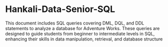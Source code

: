 # Hankali-Data-Senior-SQL
This document includes SQL queries covering DML, DQL, and DDL statements to analyze a database for Adventure Works. These queries are designed to guide students from beginner to intermediate levels in SQL, enhancing their skills in data manipulation, retrieval, and database structure
